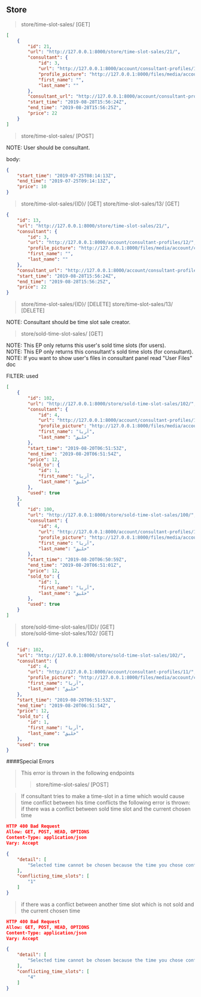 
## Store

> store/time-slot-sales/ [GET]

```json
[
    {
        "id": 21,
        "url": "http://127.0.0.1:8000/store/time-slot-sales/21/",
        "consultant": {
            "id": 3,
            "url": "http://127.0.0.1:8000/account/consultant-profiles/12/",
            "profile_picture": "http://127.0.0.1:8000/files/media/account/consultant_profile_pictures/Screenshot_from_2019-07-20_13-07-37_CHUxeWd.png",
            "first_name": "",
            "last_name": ""
        },
        "consultant_url": "http://127.0.0.1:8000/account/consultant-profiles/12/",
        "start_time": "2019-08-28T15:56:24Z",
        "end_time": "2019-08-28T15:56:25Z",
        "price": 22
    }
]
```


> store/time-slot-sales/ [POST]

NOTE: User should be consultant.

body:
```json
{
    "start_time": "2019-07-25T08:14:13Z",
    "end_time": "2019-07-25T09:14:13Z",
    "price": 10
}
```

> store/time-slot-sales/{ID}/ [GET]
> store/time-slot-sales/13/ [GET]

```json
{
    "id": 13,
    "url": "http://127.0.0.1:8000/store/time-slot-sales/21/",
    "consultant": {
        "id": 3,
        "url": "http://127.0.0.1:8000/account/consultant-profiles/12/",
        "profile_picture": "http://127.0.0.1:8000/files/media/account/consultant_profile_pictures/Screenshot_from_2019-07-20_13-07-37_CHUxeWd.png",
        "first_name": "",
        "last_name": ""
    },
    "consultant_url": "http://127.0.0.1:8000/account/consultant-profiles/12/",
    "start_time": "2019-08-28T15:56:24Z",
    "end_time": "2019-08-28T15:56:25Z",
    "price": 22
}
```

> store/time-slot-sales/{ID}/ [DELETE]
> store/time-slot-sales/13/ [DELETE]

NOTE: Consultant should be time slot sale creator.


> store/sold-time-slot-sales/ [GET]  

NOTE: This EP only returns this user's sold time slots (for users).  
NOTE: This EP only returns this consultant's sold time slots (for consultant).  
NOTE: If you want to show user's files in consultant panel read "User Files" doc

FILTER: used

```json
[
    {
        "id": 102,
        "url": "http://127.0.0.1:8000/store/sold-time-slot-sales/102/",
        "consultant": {
            "id": 4,
            "url": "http://127.0.0.1:8000/account/consultant-profiles/11/",
            "profile_picture": "http://127.0.0.1:8000/files/media/account/consultant_profile_pictures/maxresdefault.jpg",
            "first_name": "آریا",
            "last_name": "خلیق"
        },
        "start_time": "2019-08-20T06:51:53Z",
        "end_time": "2019-08-20T06:51:54Z",
        "price": 12,
        "sold_to": {
            "id": 1,
            "first_name": "آریا",
            "last_name": "خلیق"
        },
        "used": true
    },
    {
        "id": 100,
        "url": "http://127.0.0.1:8000/store/sold-time-slot-sales/100/",
        "consultant": {
            "id": 4,
            "url": "http://127.0.0.1:8000/account/consultant-profiles/11/",
            "profile_picture": "http://127.0.0.1:8000/files/media/account/consultant_profile_pictures/maxresdefault.jpg",
            "first_name": "آریا",
            "last_name": "خلیق"
        },
        "start_time": "2019-08-20T06:50:59Z",
        "end_time": "2019-08-20T06:51:01Z",
        "price": 12,
        "sold_to": {
            "id": 1,
            "first_name": "آریا",
            "last_name": "خلیق"
        },
        "used": true
    }
]
```

> store/sold-time-slot-sales/{ID}/ [GET]  
> store/sold-time-slot-sales/102/ [GET]  

```json
{
    "id": 102,
    "url": "http://127.0.0.1:8000/store/sold-time-slot-sales/102/",
    "consultant": {
        "id": 4,
        "url": "http://127.0.0.1:8000/account/consultant-profiles/11/",
        "profile_picture": "http://127.0.0.1:8000/files/media/account/consultant_profile_pictures/maxresdefault.jpg",
        "first_name": "آریا",
        "last_name": "خلیق"
    },
    "start_time": "2019-08-20T06:51:53Z",
    "end_time": "2019-08-20T06:51:54Z",
    "price": 12,
    "sold_to": {
        "id": 1,
        "first_name": "آریا",
        "last_name": "خلیق"
    },
    "used": true
}
```
####Special Errors
> This error is thrown in the following endpoints
>> store/time-slot-sales/ [POST]

> If consultant tries to make a time-slot in a time which would cause time conflict between his time conflicts
> the following error is thrown:
> if there was a conflict between sold time slot and the current chosen time
```json
HTTP 400 Bad Request
Allow: GET, POST, HEAD, OPTIONS
Content-Type: application/json
Vary: Accept

{
    "detail": [
        "Selected time cannot be chosen because the time you chose conflicts with other times you have sold before 1"
    ],
    "conflicting_time_slots": [
        "1"
    ]
}
```
> if there was a conflict between another time slot which is not sold and the current chosen time
```json
HTTP 400 Bad Request
Allow: GET, POST, HEAD, OPTIONS
Content-Type: application/json
Vary: Accept

{
    "detail": [
        "Selected time cannot be chosen because the time you chose conflicts with other times you have chosen before 4"
    ],
    "conflicting_time_slots": [
        "4"
    ]
}
```